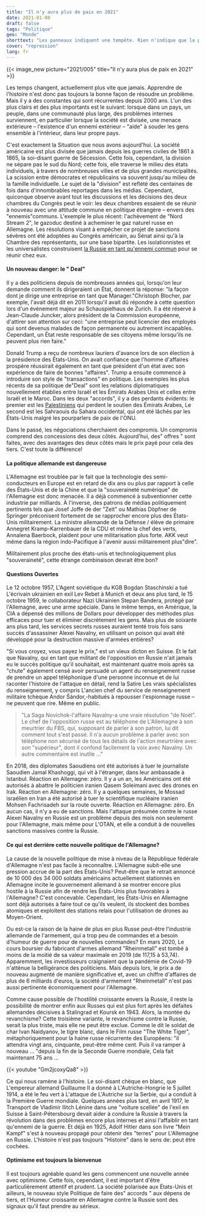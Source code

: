 ```yaml
---
title: "Il n'y aura plus de paix en 2021"
date: 2021-01-08
draft: false
tags: "Politique"
geo: "Monde"
shorttext: "Les panneaux indiquent une tempête. Rien n'indique que la paix pourrait revenir en 2021. La prudence est de mise."
cover: "repression"
lang: fr
---
```


{{< image_new picture="2021/005" title="Il n'y aura plus de paix en 2021" >}}

Les temps changent, actuellement plus vite que jamais. Apprendre de l'histoire n'est donc pas toujours la bonne façon de résoudre un problème. Mais il y a des constantes qui sont récurrentes depuis 2000 ans. L'un des plus clairs et des plus importants est le suivant: lorsque dans un pays, un peuple, dans une communauté plus large, des problèmes internes surviennent, en particulier lorsque la société est divisée, une menace extérieure – l'existence d'un ennemi extérieur – "aide" à souder les gens ensemble à l'intérieur, dans leur propre pays.

C'est exactement la Situation que nous avons aujourd'hui. La société américaine est plus divisée que jamais depuis les guerres civiles de 1861 à 1865, la soi-disant guerre de Sécession. Cette fois, cependant, la division ne sépare pas le sud du Nord; cette fois, elle traverse le milieu des états individuels, à travers de nombreuses villes et de plus grandes municipalités. La scission entre démocrates et républicains va souvent jusqu'au milieu de la famille individuelle. Le sujet de la "division" est reflété des centaines de fois dans d'innombrables reportages dans les médias. Cependant, quiconque observe avant tout les discussions et les décisions des deux chambres du Congrès peut le voir: les deux chambres essaient de se réunir à nouveau avec une attitude commune en politique étrangère – envers des "ennemis"communs. L'exemple le plus récent: l'achèvement de "Nord Stream 2", le gazoduc destiné à acheminer le gaz naturel russe en Allemagne. Les résolutions visant à empêcher ce projet de sanctions sévères ont été adoptées au Congrès américain, au Sénat ainsi qu'à la Chambre des représentants, sur une base bipartite. Les isolationnistes et les universalistes construisent [la Russie en tant qu'ennemi commun](https://www.forbes.com/sites/kenrapoza/2020/06/26/russias-gazprom-nord-stream-ii-handed-a-potential-death-knell/?sh=3f27aa6b7f6c "Russia’s Nord Stream II Handed A Potential Death Knell") pour se réunir chez eux.

#### Un nouveau danger: le " Deal"

Il y a des politiciens depuis de nombreuses années qui, lorsqu'on leur demande comment ils dirigeraient un État, donnent la réponse: "la façon dont je dirige une entreprise en tant que Manager."Christoph Blocher, par exemple, l'avait déjà dit en 2011 lorsqu'il avait dû répondre à cette question lors d'un événement majeur au Schauspielhaus de Zurich. Il a été réservé à Jean-Claude Juncker, alors président de la Commission européenne, d'attirer son attention sur ceci: "une entreprise peut licencier des employés qui sont devenus malades de façon permanente ou autrement incapables. Cependant, un État reste responsable de ses citoyens même lorsqu'ils ne peuvent plus rien faire."

Donald Trump a reçu de nombreux lauriers d'avance lors de son élection à la présidence des États-Unis. On avait confiance que l'homme d'affaires prospère réussirait également en tant que président d'un état avec son expérience de faire de bonnes "affaires". Trump a ensuite commencé à introduire son style de "transactions" en politique. Les exemples les plus récents de sa politique de"Deal" sont les relations diplomatiques nouvellement établies entre Israël et les Émirats Arabes Unis et celles entre Israël et le Maroc. Dans les deux "accords", il y a des perdants évidents: le premier est les [Palestiniens](https://www.haaretz.com/opinion/.premium-if-settlers-are-mad-it-must-be-good-1.9075890 "A Deal With UAE? If Israeli Settlers Are Mad, It Must Be Good") qui perdent le soutien des Émirats Arabes, Le second est les Sahraouis du Sahara occidental, qui ont été lâchés par les États-Unis malgré les pourparlers de paix de l'ONU.

Dans le passé, les négociations cherchaient des compromis. Un compromis comprend des concessions des deux côtés. Aujourd'hui, des" offres " sont faites, avec des avantages des deux côtés mais le prix payé pour cela des tiers. C'est toute la différence!

#### La politique allemande est dangereuse

L'Allemagne est troublée par le fait que la technologie des semi-conducteurs en Europe est en retard de dix ans ou plus par rapport à celle des États-Unis et de la Chine et que la "souveraineté numérique" de l'Allemagne est donc menacée. Il a déjà commencé à subventionner cette industrie par milliards. À l'inverse, des patrons de médias politiquement pertinents tels que Josef Joffe de der "Zeit" ou Mathias Döpfner de Springer préconisent fortement de se rapprocher encore plus des États-Unis militairement. La ministre allemande de la Défense / élève de primaire Annegret Kramp-Karrenbauer de la CDU et même la chef des verts, Annalena Baerbock, plaident pour une militarisation plus forte. AKK veut même dans la région indo-Pacifique à l'avenir aussi militairement plus"dire".

Militairement plus proche des états-unis et technologiquement plus "souveraineté", cette étrange combinaison devrait être bon?

#### Questions Ouvertes

Le 12 octobre 1957, L'Agent soviétique du KGB Bogdan Staschinski a tué L'écrivain ukrainien en exil Lev Rebet à Munich et deux ans plus tard, le 15 octobre 1959, le collaborateur Nazi Ukrainien Stepan Bandera, protégé par l'Allemagne, avec une arme spéciale.  Dans le même temps, en Amérique, la CIA a dépensé des millions de Dollars pour développer des méthodes plus efficaces pour tuer et éliminer discrètement les gens. Mais plus de soixante ans plus tard, les services secrets russes auraient tenté trois fois sans succès d'assassiner Alexei Navalny, en utilisant un poison qui avait été développé pour la destruction massive d'armées entières?

"Si vous croyez, vous payez le prix," est un vieux dicton en Suisse. Et le fait que Navalny, qui en tant que militant de l'opposition en Russie n'ait jamais eu le succès politique qu'il souhaitait, est maintenant quatre mois après sa "chute" également censé avoir persuadé un agent du renseignement russe de prendre un appel téléphonique d'une personne inconnue et de lui raconter l'histoire de l'attaque en détail, rend la Satire Les vrais spécialistes du renseignement, y compris L'ancien chef du service de renseignement militaire tchèque Andor Šándor,-habitués à repousser l'espionnage russe – ne peuvent que rire. Même en public.

> "La Saga Novichok-l'affaire Navalny-a une vraie résolution "de Noël". Le chef de l'opposition russe est au téléphone de L'Allemagne à son meurtrier du FBS, qui, supposant de parler à son patron, lui dit comment tout s'est passé. Il n'a aucun problème à parler avec son téléphone non sécurisé de tous les détails de l'action meurtrière avec son "supérieur", dont il confond facilement la voix avec Navalny. Un autre commentaire est inutile ..."

En 2018, des diplomates Saoudiens ont été autorisés à tuer le journaliste Saoudien Jamal Khashoggi, qui vit à l'étranger, dans leur ambassade à Istanbul. Réaction en Allemagne: zéro. Il y a un an, les Américains ont été autorisés à abattre le politicien iranien Qasem Soleimani avec des drones en Irak. Réaction en Allemagne: zéro. Il y a quelques semaines, le Mossad israélien en Iran a été autorisé à tuer le scientifique nucléaire iranien Mohsen Fachrisadeh sur la route ouverte. Réaction en Allemagne: zéro. En aucun cas, il n'y a eu de sanctions. Mais l'attaque présumée contre le russe Alexei Navalny en Russie est un problème depuis des mois non seulement pour l'Allemagne, mais même pour L'OTAN, et elle a conduit à de nouvelles sanctions massives contre la Russie.

#### Ce qui est derrière cette nouvelle politique de l'Allemagne?

La cause de la nouvelle politique de mise à niveau de la République fédérale d'Allemagne n'est pas facile à reconnaître. L'Allemagne subit-elle une pression accrue de la part des États-Unis? Peut-être que le retrait annoncé de 10 000 des 34 000 soldats américains actuellement stationnés en Allemagne incite le gouvernement allemand à se montrer encore plus hostile à la Russie afin de rendre les États-Unis plus favorables à l'Allemagne? C'est concevable. Cependant, les États-Unis en Allemagne sont déjà autorisés à faire tout ce qu'ils veulent, ils stockent des bombes atomiques et exploitent des stations relais pour l'utilisation de drones au Moyen-Orient.

Ou est-ce la raison de la haine de plus en plus Russe peut-être l'industrie allemande de l'armement, qui a trop peu de commandes et a besoin d'humeur de guerre pour de nouvelles commandes? En mars 2020, Le cours boursier du fabricant d'armes allemand "Rheinmetall" est tombé à moins de la moitié de sa valeur maximale en 2019 (de 117,15 à 53,74). Apparemment, les investisseurs craignaient que la pandémie de Covid-19 n'atténue la belligérance des politiciens. Mais depuis lors, le prix a de nouveau augmenté de manière significative et, avec un chiffre d'affaires de plus de 6 milliards d'euros, la société d'armement "Rheinmetall" n'est pas aussi pertinente économiquement pour l'Allemagne.

Comme cause possible de l'hostilité croissante envers la Russie, il reste la possibilité de montrer enfin aux Russes qui est plus fort après les défaites allemandes décisives à Stalingrad et Koursk en 1943. Alors, la montée du revanchisme? Cette troisième variante, le revanchisme contre la Russie, serait la plus triste, mais elle ne peut être exclue. Comme le dit le soldat de char Ivan Naidyanov, le tigre blanc, dans le Film russe "The White Tiger", métaphoriquement pour la haine russe récurrente des Européens: "il attendra vingt ans, cinquante, peut-être même cent. Puis il va ramper à nouveau ... "depuis la fin de la Seconde Guerre mondiale, Cela fait maintenant 75 ans ...

{{< youtube "Gm2jcoxyQa8" >}}

Ce qui nous ramène à l'histoire. Le soi-disant chèque en blanc, que L'empereur allemand Guillaume II a donné à L'Autriche-Hongrie le 5 juillet 1914, a été le feu vert à L'attaque de L'Autriche sur la Serbie, qui a conduit à la Première Guerre mondiale.  Quelques années plus tard, en avril 1917, le Transport de Vladimir Ilitch Lénine dans une "voiture scellée" de l'exil en Suisse à Saint-Pétersbourg devait aider à conduire la Russie à travers la révolution dans des problèmes encore plus internes et ainsi l'affaiblir en tant qu'ennemi de la guerre. Et déjà en 1925, Adolf Hitler dans son livre "Mein Kampf" s'est à nouveau propagé pour obtenir des "terres" pour L'Allemagne en Russie. L'histoire n'est pas toujours "Histoire" dans le sens de: peut être cochées.

#### Optimisme est toujours la bienvenue

Il est toujours agréable quand les gens commencent une nouvelle année avec optimisme. Cette fois, cependant, il est important d'être particulièrement attentif et prudent. La société polarisée aux États-Unis et ailleurs, le nouveau style Politique de faire des" accords " aux dépens de tiers, et l'Humeur croissante en Allemagne contre la Russie sont des signaux qu'il faut prendre au sérieux.
